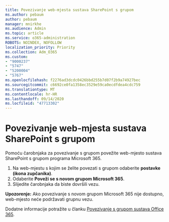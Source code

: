 ```yaml
---
title: Povezivanje web-mjesta sustava SharePoint s grupom
ms.author: pebaum
author: pebaum
manager: mnirkhe
ms.audience: Admin
ms.topic: article
ms.service: o365-administration
ROBOTS: NOINDEX, NOFOLLOW
localization_priority: Priority
ms.collection: Adm_O365
ms.custom:
- "9000237"
- "5747"
- "5200004"
- "5767"
ms.openlocfilehash: f2276ad3dcdc0426bbd255b7d07f2b9a74927bec
ms.sourcegitcommit: c6692ce0fa1358ec3529e59ca0ecdfdea4cdc759
ms.translationtype: MT
ms.contentlocale: hr-HR
ms.lasthandoff: 09/14/2020
ms.locfileid: "47713302"
---
```

# <a name="connect-a-sharepoint-site-to-a-group"></a>Povezivanje web-mjesta sustava SharePoint s grupom

Pomoću čarobnjaka za povezivanje s grupom povežite web-mjesto sustava SharePoint s grupom programa Microsoft 365.

1. Na web-mjestu s kojim se želite povezati s grupom odaberite  **postavke (ikona zupčanika)**.
2. Odaberite  **Poveži se s novom grupom Microsoft 365**.
3. Slijedite čarobnjaka da biste dovršili vezu.

**Upozorenje:**  Ako povezivanje s novom grupom Microsoft 365 nije dostupno, web-mjesto neće podržavati grupnu vezu.

Dodatne informacije potražite u članku  [Povezivanje s grupom sustava Office 365](https://docs.microsoft.com/sharepoint/dev/transform/modernize-connect-to-office365-group).